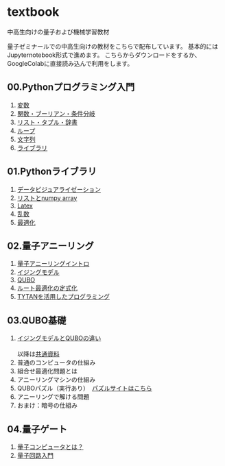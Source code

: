 # textbook
中高生向けの量子および機械学習教材

量子ゼミナールでの中高生向けの教材をこちらで配布しています。 基本的にはJupyternotebook形式で進めます。
こちらからダウンロードをするか、GoogleColabに直接読み込んで利用をします。

## 00.Pythonプログラミング入門
1. [変数](https://github.com/quantumseminar/textbook/blob/main/00python/python1.ipynb)
2. [関数・ブーリアン・条件分岐](https://github.com/quantumseminar/textbook/blob/main/00python/python2.ipynb)
3. [リスト・タプル・辞書](https://github.com/quantumseminar/textbook/blob/main/00python/python3_list.ipynb)
4. [ループ](https://github.com/quantumseminar/textbook/blob/main/00python/python4_loop.ipynb)
5. [文字列](https://github.com/quantumseminar/textbook/blob/main/00python/python5_strings.ipynb)
6. [ライブラリ](https://github.com/quantumseminar/textbook/blob/main/00python/python6_libraries.ipynb)

## 01.Pythonライブラリ
1. [データビジュアライゼーション](https://github.com/quantumseminar/textbook/blob/main/01libraries/libraries1_dataviz.ipynb)
2. [リストとnumpy array](https://github.com/quantumseminar/textbook/blob/main/01libraries/libraries2_function.ipynb)
3. [Latex](https://github.com/quantumseminar/textbook/blob/main/01libraries/libraries3_latex.ipynb)
4. [乱数](https://github.com/quantumseminar/textbook/blob/main/01libraries/libraries4_random.ipynb)
5. [最適化](https://github.com/quantumseminar/textbook/blob/main/01libraries/libraries5_optimization.ipynb)

## 02.量子アニーリング
1. [量子アニーリングイントロ](https://github.com/quantumseminar/textbook/blob/main/02qa/qa1_intro.ipynb)
2. [イジングモデル](https://github.com/quantumseminar/textbook/blob/main/02qa/qa2_ising.ipynb)
3. [QUBO](https://github.com/quantumseminar/textbook/blob/main/02qa/qa3_qubo.ipynb)
4. [ルート最適化の定式化](https://github.com/quantumseminar/textbook/blob/main/02qa/qa4_route.ipynb)
5. [TYTANを活用したプログラミング](https://github.com/quantumseminar/textbook/blob/main/02qa/qa5_tytan.ipynb)

## 03.QUBO基礎
1. [イジングモデルとQUBOの違い](https://github.com/quantumseminar/textbook/blob/main/03qubo/slide1.JPG)<br><br>
以降は[共通資料](https://github.com/quantumseminar/textbook/blob/main/03qubo/slide2-7.pdf)<br>
2. 普通のコンピュータの仕組み<br>
3. 組合せ最適化問題とは<br>
4. アニーリングマシンの仕組み<br>
5. QUBOパズル（実行あり）　[パズルサイトはこちら](https://vigne-cla.xxxx.jp/qubo-play/)<br>
6. アニーリングで解ける問題<br>
7. おまけ：暗号の仕組み<br>

## 04.量子ゲート
1. [量子コンピュータとは？](https://github.com/quantumseminar/textbook/blob/main/04gate/240228qc.pdf)
2. [量子回路入門](https://github.com/quantumseminar/textbook/blob/main/04gate/01qubit.ipynb)
